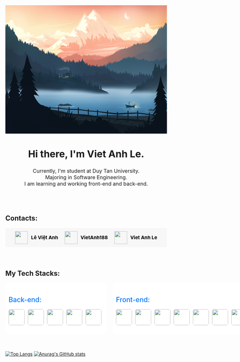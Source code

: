 <section>
    <img height="400" width="100%" src="./assets/imgs/mountains.jpg"/>
    <div style="text-align: center">
        <h1 style="font-size: 30px">Hi there, I'm <b>Viet Anh Le</b>.</h1>
        <ul style="list-style: none; font-size: 16px; padding: 0">
            <li>Currently, I'm student at Duy Tan University.</li>
            <li>Majoring in Software Engineering.</li>
            <li>I am learning and working front-end and back-end.</li>
        </ul>
    </div>
</section>
<section style="padding-top: 40px">
    <h1>Contacts:</h1>
    <div style="display: flex; align-items: center; justify-content: space-evenly; background-color: #f7f7f7; border-radius: 5px; padding: 10px">
        <a style="display: flex; align-items: center ;text-decoration: none; color: #000; column-gap: 10px" href="https://www.facebook.com/profile.php?id=100009701613657">
            <img src="https://cdn.jsdelivr.net/gh/devicons/devicon/icons/facebook/facebook-original.svg" style="height: 40px; width: 40px"/>
            <span style="font-size: 15px; font-weight: 700">Lê Việt Anh</span>
        </a>
        <a style="display: flex; align-items: center ;text-decoration: none; color: #000; column-gap: 10px" href="https://github.com/VietAnh188">
            <img src="https://cdn.jsdelivr.net/gh/devicons/devicon/icons/github/github-original.svg" style="height: 40px; width: 40px"/>
            <span style="font-size: 15px;  font-weight: 700">VietAnh188</span>
        </a>
        <a style="display: flex; align-items: center ;text-decoration: none; color: #000; column-gap: 10px" href="https://www.linkedin.com/in/viet-anh-le-033b29227/">
            <img src="https://cdn.jsdelivr.net/gh/devicons/devicon/icons/linkedin/linkedin-original.svg" style="height: 40px; width: 40px"/>
            <span style="font-size: 15px;  font-weight: 700">Viet Anh Le</span>
        </a>
    </div>
</section>
<section style="padding-top: 40px; padding-bottom: 40px">
    <h1>My Tech Stacks:</h1>
    <div style="display: flex; column-gap: 20px">
        <div style="background-color: white; padding: 10px; border-radius: 5px">
            <h2 style="color: #0377fc; font-weight: 500">Back-end:</h3>
            <ul style="padding: 0; list-style: none; display: flex; gap: 5px">
                <li>
                    <img src="https://cdn.jsdelivr.net/gh/devicons/devicon/icons/typescript/typescript-original.svg" style="height: 50px; width: 50px; border-radius: 5px"/>
                <li>
                <li>
                    <img src="https://cdn.jsdelivr.net/gh/devicons/devicon/icons/javascript/javascript-original.svg" style="height: 50px; width: 50px; border-radius: 5px"/>
                <li>
                <li>
                    <img src="https://cdn.jsdelivr.net/gh/devicons/devicon/icons/nodejs/nodejs-original.svg" style="height: 50px; width: 50px; border-radius: 5px"/>
                <li>
                <li>
                    <img src="https://cdn.jsdelivr.net/gh/devicons/devicon/icons/nestjs/nestjs-plain.svg" style="height: 50px; width: 50px; border-radius: 5px"/>
                <li>
                <li>
                    <img src="https://cdn.jsdelivr.net/gh/devicons/devicon/icons/express/express-original-wordmark.svg" style="height: 50px; width: 50px; border-radius: 5px"/>
                <li>
            </ul>
        </div>
        <div style="background-color: white; padding: 10px; border-radius: 5px">
            <h2 style="color: #0377fc; font-weight: 500">Front-end:</h2>
            <ul style="padding: 0; list-style: none; display: flex; gap: 5px">
                <li>
                    <img src="https://cdn.jsdelivr.net/gh/devicons/devicon/icons/react/react-original-wordmark.svg" style="height: 50px; width: 50px; border-radius: 5px"/>
                <li>
                <li>
                    <img src="https://cdn.jsdelivr.net/gh/devicons/devicon/icons/redux/redux-original.svg" style="height: 50px; width: 50px; border-radius: 5px"/>
                <li>
                <li>
                    <img src="https://cdn.jsdelivr.net/gh/devicons/devicon/icons/tailwindcss/tailwindcss-plain.svg" style="height: 50px; width: 50px; border-radius: 5px"/>
                <li>
                <li>
                    <img src="https://cdn.jsdelivr.net/gh/devicons/devicon/icons/bootstrap/bootstrap-plain.svg" style="height: 50px; width: 50px; border-radius: 5px"/>
                <li>
                <li>
                    <img src="https://cdn.jsdelivr.net/gh/devicons/devicon/icons/sass/sass-original.svg" style="height: 50px; width: 50px; border-radius: 5px"/>
                <li>
                <li>
                    <img src="https://cdn.jsdelivr.net/gh/devicons/devicon/icons/html5/html5-original-wordmark.svg" style="height: 50px; width: 50px; border-radius: 5px"/>
                <li>
                <li>
                    <img src="https://cdn.jsdelivr.net/gh/devicons/devicon/icons/css3/css3-original-wordmark.svg" style="height: 50px; width: 50px; border-radius: 5px"/>
                <li>
            </ul>
        </div>
        <div style="background-color: white; padding: 10px; border-radius: 5px">
            <h2 style="color: #0377fc; font-weight: 500">Database:</h2>
            <ul style="padding: 0; list-style: none; display: flex; gap: 5px">
                <li>
                    <img src="https://cdn.jsdelivr.net/gh/devicons/devicon/icons/redis/redis-original.svg" style="height: 50px; width: 50px; border-radius: 5px"/>
                <li>
                <li>
                    <img src="https://cdn.jsdelivr.net/gh/devicons/devicon/icons/postgresql/postgresql-original.svg" style="height: 50px; width: 50px; border-radius: 5px"/>
                <li>
                <li>
                    <img src="https://cdn.jsdelivr.net/gh/devicons/devicon/icons/mysql/mysql-original-wordmark.svg" style="height: 50px; width: 50px; border-radius: 5px"/>
                <li>
                <li>
                    <img src="https://cdn.jsdelivr.net/gh/devicons/devicon/icons/mongodb/mongodb-original-wordmark.svg" style="height: 50px; width: 50px; border-radius: 5px"/>
                <li>
            </ul>
        </div>
    </div>
</section>

[![Top Langs](https://github-readme-stats.vercel.app/api/top-langs/?username=VietAnh188&langs_count=5)](https://github.com/anuraghazra/github-readme-stats)
[![Anurag's GitHub stats](https://github-readme-stats.vercel.app/api?username=VietAnh188)](https://github.com/anuraghazra/github-readme-stats)